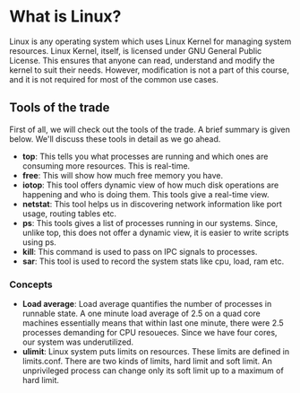 # What is Linux?
Linux is any operating system which uses Linux Kernel for managing system resources. Linux Kernel, itself, is licensed under GNU General Public License. This ensures that anyone can read, understand and modify the kernel to suit their needs. However, modification is not a part of this course, and it is not required for most of the common use cases. 

## Tools of the trade
First of all, we will check out the tools of the trade. A brief summary is given below. We'll discuss these tools in detail as we go ahead.

* **top**: This tells you what processes are running and which ones are consuming more resources. This is real-time.
* **free**: This will show how much free memory you have.
* **iotop**: This tool offers dynamic view of how much disk operations are happening and who is doing them. This tools give a real-time view.
* **netstat**: This tool helps us in discovering network information like port usage, routing tables etc.
* **ps**: This tools gives a list of processes running in our systems. Since, unlike top, this does not offer a dynamic view, it is easier to write scripts using ps.
* **kill**: This command is used to pass on IPC signals to processes.
* **sar**: This tool is used to record the system stats like cpu, load, ram etc.

### Concepts
* **Load average**: Load average quantifies the number of processes in runnable state. A one minute load average of 2.5 on a quad core machines essentially means that within last one minute, there were 2.5 processes demanding for CPU resoueces. Since we have four cores, our system was underutilized. 
* **ulimit**: Linux system puts limits on resources. These limits are defined in limits.conf. There are two kinds of limits, hard limit and soft limit. An unprivileged process can change only its soft limit up to a maximum of hard limit. 